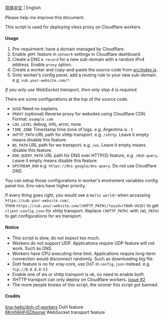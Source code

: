 [简体中文](../README.md) | English  

Please help me improve this document.  

This script is used for deploying vless proxy on Cloudflare workers.  

#### Usage
 1. Pre-requirment: have a domain managed by Cloudflare.
 1. Enable `gRPC` feature in `network` settings in Cloudflare dashboard.
 1. Create a DNS `A record` for a new sub-domain with a random IPv4 address. Enable `proxy` option.
 1. Create a worker and copy-and-paste the source code from [src/index.js](../src/index.js).
 1. Goto worker's config panel, add a routing rule to your new sub-domain. e.g. `sub.your-website.com/*`.

*If you only use WebSocket transport, then only step 4 is required.*

There are some configurations at the top of the source code.  
 * `UUID` Need no explains.
 * `PROXY` (optional) Reverse proxy for websites using Cloudflare CDN. Format: `example.com`  
 * `LOG_LEVEL` debug, info, error, none  
 * `TIME_ZONE` Timestamp time zone of logs. e.g. Argentina is `-3`  
 * `XHTTP_PATH` URL path for xhttp transport. e.g. `/xhttp`. Leave it empty means disable this feature.
 * `WS_PATH` URL path for ws transport. e.g. `/ws`. Leave it empty means disable this feature.
 * `DOH_QUERY_PATH` URL path for DNS over HTTP(S) feature, e.g. `/doh-query`. Leave it empty means disable this feature.
 * `UPSTREAM_DOH` e.g. `https://dns.google/dns-query`. Do not use Cloudflare DNS  

You can setup those configurations in worker's enviroment variables config panel too. Env-vars have higher priority.  

If every thing goes right, you would see a `Hello world!` when accessing `https://sub.your-website.com/`.  
Viste `https://sub.your-website.com/(XHTTP_PATH)/?uuid=(YOUR-UUID)` to get `client-config.json` for xhttp transport. Replace `(XHTTP_PATH)` with `(WS_PATH)` to get configurations for ws transport.

#### Notice
 * This script is slow, do not expect too much.
 * Workers do not support UDP. Applications require UDP feature will not work. Such as DNS.
 * Workers have CPU executing-time limit. Applications require long-term connection would disconnect randomly. Such as downloading big file.
 * DoH feature is no for xray-core, use DoT in `config.json` instead. e.g. `tcp://8.8.8.8:53`  
 * Enable one of ws or xhttp transport is ok, no need to enable both.
 * XHTTP transport can only deploy on Cloudflare workers. [issue #2](https://github.com/vrnobody/cfxhttp/issues/2)
 * The more people knows of this script, the sooner this script got banned.

#### Credits
[tina-hello/doh-cf-workers](https://github.com/tina-hello/doh-cf-workers/) DoH feature  
[6Kmfi6HP/EDtunnel](https://github.com/6Kmfi6HP/EDtunnel/) WebSocket transport feature  
